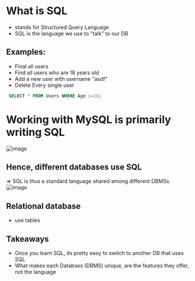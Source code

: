 # What is SQL

- stands for Structured Query Language
- SQL is the language we use to "talk" to our DB

## Examples:

- Final all users
- Find all users who are 18 years old
- Add a new user with username "asdf"
- Delete Every single user

```sql
 SELECT * FROM Users WHERE Age >=18;
```

# Working with MySQL is primarily writing SQL

![image](https://user-images.githubusercontent.com/102004753/225849089-f212aa50-b2f0-4419-9a7f-da47144589b4.png)

## Hence, different databases use SQL

=> SQL is thus a standard language shared among different DBMSs.
![image](https://user-images.githubusercontent.com/102004753/225849767-b3676b54-aefd-426b-b48d-e96ff5c093c5.png)

## Relational database

- use tables

## Takeaways

- Once you learn SQL, its pretty easy to switch to another DB that uses SQL
- What makes each Databses (DBMS) unique, are the features they offer, not the language
